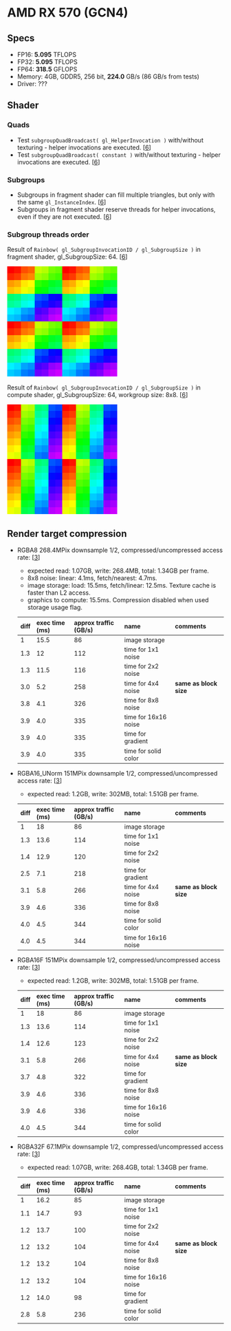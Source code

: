 
# AMD RX 570 (GCN4)

## Specs

* FP16: **5.095** TFLOPS
* FP32: **5.095** TFLOPS
* FP64: **318.5** GFLOPS
* Memory: 4GB, GDDR5, 256 bit, **224.0** GB/s (86 GB/s from tests)
* Driver: ???


## Shader

### Quads

* Test `subgroupQuadBroadcast( gl_HelperInvocation )` with/without texturing - helper invocations are executed. [[6](../GPU_Benchmarks.md#6-Subgroups)]
* Test `subgroupQuadBroadcast( constant )` with/without texturing - helper invocations are executed. [[6](../GPU_Benchmarks.md#6-Subgroups)]


### Subgroups

* Subgroups in fragment shader can fill multiple triangles, but only with the same `gl_InstanceIndex`. [[6](../GPU_Benchmarks.md#6-Subgroups)]
* Subgroups in fragment shader reserve threads for helper invocations, even if they are not executed. [[6](../GPU_Benchmarks.md#6-Subgroups)]


### Subgroup threads order

Result of `Rainbow( gl_SubgroupInvocationID / gl_SubgroupSize )` in fragment shader, gl_SubgroupSize: 64. [[6](../GPU_Benchmarks.md#6-Subgroups)]

![](img/graphics-subgroups/amd-gcn4.png)

Result of `Rainbow( gl_SubgroupInvocationID / gl_SubgroupSize )` in compute shader, gl_SubgroupSize: 64, workgroup size: 8x8. [[6](../GPU_Benchmarks.md#6-Subgroups)]

![](img/compute-subgroups/amd-gcn4.png)

## Render target compression

* RGBA8 268.4MPix downsample 1/2, compressed/uncompressed access rate: [[3](../GPU_Benchmarks.md#3-Render-target-compression)]
	- expected read: 1.07GB, write: 268.4MB, total: 1.34GB per frame.
	- 8x8 noise: linear: 4.1ms, fetch/nearest: 4.7ms.
	- image storage: load: 15.5ms, fetch/linear: 12.5ms. Texture cache is faster than L2 access.
	- graphics to compute: 15.5ms. Compression disabled when used storage usage flag.

	| diff | exec time (ms) | approx traffic (GB/s) | name | comments |
	|---|---|---|------|----|
	| 1   | 15.5 | 86  | image storage        | |
	| 1.3 | 12   | 112 | time for 1x1 noise   | |
	| 1.3 | 11.5 | 116 | time for 2x2 noise   | |
	| 3.0 | 5.2  | 258 | time for 4x4 noise   | **same as block size** |
	| 3.8 | 4.1  | 326 | time for 8x8 noise   | |
	| 3.9 | 4.0  | 335 | time for 16x16 noise | |
	| 3.9 | 4.0  | 335 | time for gradient    | |
	| 3.9 | 4.0  | 335 | time for solid color | |


* RGBA16_UNorm 151MPix downsample 1/2, compressed/uncompressed access rate: [[3](../GPU_Benchmarks.md#3-Render-target-compression)]
	- expected read: 1.2GB, write: 302MB, total: 1.51GB per frame.

	| diff | exec time (ms) | approx traffic (GB/s) | name | comments |
	|---|---|---|------|----|
	| 1   | 18   | 86  | image storage        | |
	| 1.3 | 13.6 | 114 | time for 1x1 noise   | |
	| 1.4 | 12.9 | 120 | time for 2x2 noise   | |
	| 2.5 | 7.1  | 218 | time for gradient    | |
	| 3.1 | 5.8  | 266 | time for 4x4 noise   | **same as block size** |
	| 3.9 | 4.6  | 336 | time for 8x8 noise   | |
	| 4.0 | 4.5  | 344 | time for solid color | |
	| 4.0 | 4.5  | 344 | time for 16x16 noise | |


* RGBA16F 151MPix downsample 1/2, compressed/uncompressed access rate: [[3](../GPU_Benchmarks.md#3-Render-target-compression)]
	- expected read: 1.2GB, write: 302MB, total: 1.51GB per frame.

	| diff | exec time (ms) | approx traffic (GB/s) | name | comments |
	|---|---|---|------|----|
	| 1   | 18   | 86  | image storage        | |
	| 1.3 | 13.6 | 114 | time for 1x1 noise   | |
	| 1.4 | 12.6 | 123 | time for 2x2 noise   | |
	| 3.1 | 5.8  | 266 | time for 4x4 noise   | **same as block size** |
	| 3.7 | 4.8  | 322 | time for gradient    | |
	| 3.9 | 4.6  | 336 | time for 8x8 noise   | |
	| 3.9 | 4.6  | 336 | time for 16x16 noise | |
	| 4.0 | 4.5  | 344 | time for solid color | |


* RGBA32F 67.1MPix downsample 1/2, compressed/uncompressed access rate: [[3](../GPU_Benchmarks.md#3-Render-target-compression)]
	- expected read: 1.07GB, write: 268.4GB, total: 1.34GB per frame.

	| diff | exec time (ms) | approx traffic (GB/s) | name | comments |
	|---|---|---|------|----|
	| 1   | 16.2 | 85  | image storage        | |
	| 1.1 | 14.7 | 93  | time for 1x1 noise   | |
	| 1.2 | 13.7 | 100 | time for 2x2 noise   | |
	| 1.2 | 13.2 | 104 | time for 4x4 noise   | **same as block size** |
	| 1.2 | 13.2 | 104 | time for 8x8 noise   | |
	| 1.2 | 13.2 | 104 | time for 16x16 noise | |
	| 1.2 | 14.0 | 98  | time for gradient    | |
	| 2.8 | 5.8  | 236 | time for solid color | |

